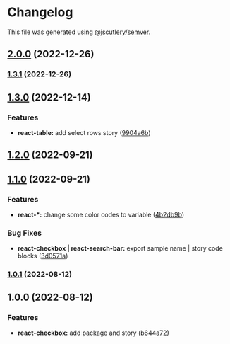 # Changelog

This file was generated using [@jscutlery/semver](https://github.com/jscutlery/semver).

## [2.0.0](https://gitlab.migoinc.com/migotv/paintbox/compare/react-checkbox@1.3.0...react-checkbox@2.0.0) (2022-12-26)

### [1.3.1](https://gitlab.migoinc.com/migotv/paintbox/compare/react-checkbox@1.3.0...react-checkbox@1.3.1) (2022-12-26)

## [1.3.0](https://gitlab.migoinc.com/migotv/paintbox/compare/react-checkbox@1.2.0...react-checkbox@1.3.0) (2022-12-14)


### Features

* **react-table:** add select rows story ([9904a6b](https://gitlab.migoinc.com/migotv/paintbox/commit/9904a6b496d6c853e53117605eecf30c9a3ccd0f))

## [1.2.0](https://gitlab.migoinc.com/migotv/paintbox/compare/react-checkbox@1.1.0...react-checkbox@1.2.0) (2022-09-21)

## [1.1.0](https://gitlab.migoinc.com/migotv/paintbox/compare/react-checkbox@1.0.0...react-checkbox@1.1.0) (2022-09-21)


### Features

* **react-*:** change some  color codes to variable ([4b2db9b](https://gitlab.migoinc.com/migotv/paintbox/commit/4b2db9b5c4f15ccb3b8e7261489126c3cf8b3d69))


### Bug Fixes

* **react-checkbox | react-search-bar:** export sample name | story code blocks ([3d0571a](https://gitlab.migoinc.com/migotv/paintbox/commit/3d0571a8ce124d99b8e2b67f4bede76faeb1128d))

### [1.0.1](https://gitlab.migoinc.com/migotv/paintbox/compare/react-checkbox@1.0.0...react-checkbox@1.0.1) (2022-08-12)

## 1.0.0 (2022-08-12)


### Features

* **react-checkbox:** add package and story ([b644a72](https://gitlab.migoinc.com/migotv/paintbox/commit/b644a723f46ead5cbbc5c0124ae075343657d66d))
